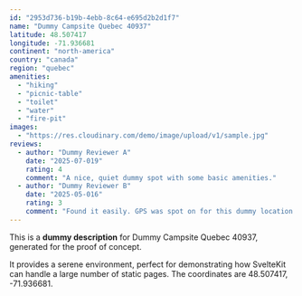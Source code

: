 ```yaml
---
id: "2953d736-b19b-4ebb-8c64-e695d2b2d1f7"
name: "Dummy Campsite Quebec 40937"
latitude: 48.507417
longitude: -71.936681
continent: "north-america"
country: "canada"
region: "quebec"
amenities:
  - "hiking"
  - "picnic-table"
  - "toilet"
  - "water"
  - "fire-pit"
images:
  - "https://res.cloudinary.com/demo/image/upload/v1/sample.jpg"
reviews:
  - author: "Dummy Reviewer A"
    date: "2025-07-019"
    rating: 4
    comment: "A nice, quiet dummy spot with some basic amenities."
  - author: "Dummy Reviewer B"
    date: "2025-05-016"
    rating: 3
    comment: "Found it easily. GPS was spot on for this dummy location."
---
```


This is a **dummy description** for Dummy Campsite Quebec 40937, generated for the proof of concept.

It provides a serene environment, perfect for demonstrating how SvelteKit can handle a large number of static pages. The coordinates are 48.507417, -71.936681.
